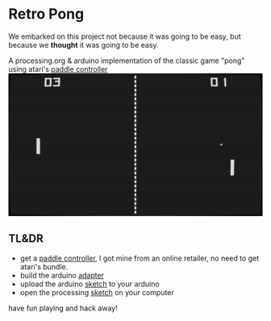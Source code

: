 # Retro Pong

 We embarked on this project not because it was going to be easy, but because we **thought** it was going to be easy.

A processing.org & arduino implementation of the classic game "pong" using atari's [paddle controller](https://atari.com/products/cx30-paddle-controller-bundle)
![](doc/images/screenshot.png)

## TL&DR

* get a [paddle controller](doc/images/atari-paddles.png), I got mine from an online retailer, no need to get atari's bundle.
* build the arduino [adapter](doc/controller.md)
* upload the arduino [sketch](src/arduino) to your arduino
* open the processing [sketch](src/processing) on your computer

have fun playing and hack away!
